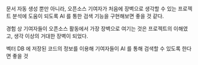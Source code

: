 문서 자동 생성 뿐만 아니라, 오픈소스 기여자가 처음에 장벽으로 생각할 수 있는 프로젝트 분석에 도움이 되도록 AI 를 통한 검색 기능을 구현해보면 좋을 것 같다.

경험 상 기여자들이 오픈소스 활동에서 가장 장벽으로 여기는 것은 프로젝트의 이해였고, 생각 이상의 거대한 장벽이 되었다.

벡터 DB 에 저장된 코드의 정보를 이용해 기여자들이 AI 를 통해 검색할 수 있도록 한다면 좋을 것